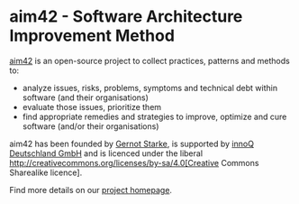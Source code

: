# aim42 - Software Architecture Improvement Method



[aim42](http://aim42.org) is an open-source project to collect practices, patterns and methods to:

* analyze issues, risks, problems, symptoms and technical debt within software (and their organisations)
* evaluate those issues, prioritize them
* find appropriate remedies and strategies to improve, optimize and cure software (and/or their organisations)

aim42 has been founded by [Gernot Starke](http://gernotstarke.de), is supported by [innoQ Deutschland GmbH](http://innoq.com) and is licenced under the
liberal http://creativecommons.org/licenses/by-sa/4.0[Creative Commons Sharealike licence].

Find more details on our [project homepage](http://aim42.org).


